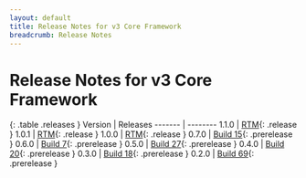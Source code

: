 ```yaml
---
layout: default
title: Release Notes for v3 Core Framework
breadcrumb: Release Notes
---
```


# Release Notes for v3 Core Framework

{: .table .releases }
Version | Releases
------- | --------
1.1.0   | [RTM](1.1.0){: .release }
1.0.1   | [RTM](1.0.1){: .release }
1.0.0   | [RTM](1.0.0){: .release }
0.7.0   | [Build 15](0.7.0-pre.15){: .prerelease }
0.6.0   | [Build 7](0.6.0-pre.7){: .prerelease }
0.5.0   | [Build 27](0.5.0-pre.27){: .prerelease }
0.4.0   | [Build 20](0.4.0-pre.20){: .prerelease }
0.3.0   | [Build 18](0.3.0-pre.18){: .prerelease }
0.2.0   | [Build 69](0.2.0-pre.69){: .prerelease }
